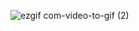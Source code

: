 ![ezgif com-video-to-gif (2)](https://github.com/bahattinzengin/Redux-Toolkit_Translate/assets/140658226/ef81fee5-7d37-4825-b118-ff3f9f6f6bee)
